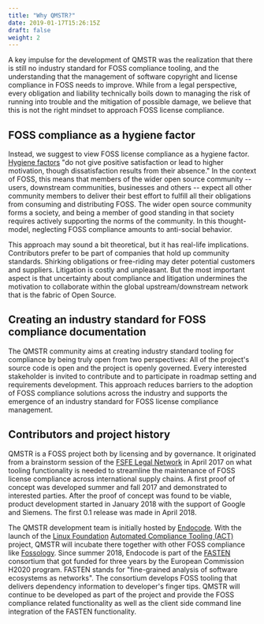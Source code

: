 ```yaml
---
title: "Why QMSTR?"
date: 2019-01-17T15:26:15Z
draft: false
weight: 2
---
```


A key impulse for the development of QMSTR was the realization that
there is still no industry standard for FOSS compliance tooling, and
the understanding that the management of software copyright and
license compliance in FOSS needs to improve. While from a legal
perspective, every obligation and liability technically boils down to
managing the risk of running into trouble and the mitigation of
possible damage, we believe that this is not the right mindset to
approach FOSS license compliance.

## FOSS compliance as a hygiene factor

Instead, we suggest to view FOSS license compliance as a hygiene
factor. [Hygiene factors](https://en.wikipedia.org/wiki/Two-factor_theory) "do
not give positive satisfaction or lead to higher motivation, though
dissatisfaction results from their absence." In the context of FOSS,
this means that members of the wider open source community -- users,
downstream communities, businesses and others -- expect all other
community members to deliver their best effort to fulfill all their
obligations from consuming and distributing FOSS. The wider open
source community forms a society, and being a member of good standing
in that society requires actively supporting the norms of the
community. In this thought-model, neglecting FOSS compliance amounts
to anti-social behavior.

This approach may sound a bit theoretical, but it has real-life
implications. Contributors prefer to be part of companies that hold up
community standards. Shirking obligations or free-riding may deter
potential customers and suppliers. Litigation is costly and
unpleasant. But the most important aspect is that uncertainty about
compliance and litigation undermines the motivation to collaborate
within the global upstream/downstream network that is the fabric of
Open Source.

## Creating an industry standard for FOSS compliance documentation

The QMSTR community aims at creating industry standard tooling for
compliance by being truly open from two perspectives: All of the
project's source code is open and the project is openly
governed. Every interested stakeholder is invited to contribute and to
participate in roadmap setting and requirements development. This
approach reduces barriers to the adoption of FOSS compliance solutions
across the industry and supports the emergence of an industry standard
for FOSS license compliance management.

## Contributors and project history

QMSTR is a FOSS project both by licensing and by governance. It
originated from a brainstorm session of
the [FSFE Legal Network](https://fsfe.org/activities/ftf/ln.en.html)
in April 2017 on what tooling functionality is needed to streamline
the maintenance of FOSS license compliance across international supply
chains. A first proof of concept was developed summer and fall 2017
and demonstrated to interested parties. After the proof of concept was
found to be viable, product development started in January 2018 with
the support of Google and Siemens. The first 0.1 release was made in
April 2018.

The QMSTR development team is initially hosted
by [Endocode](https://endocode.com). With the launch of
the
[Linux Foundation](https://www.linuxfoundation.org) [Automated Compliance Tooling (ACT)](https://www.linuxfoundation.org/press-release/2018/12/the-linux-foundation-to-launch-new-tooling-project-to-improve-open-source-compliance/) project,
QMSTR will incubate there together with other FOSS compliance
like [Fossology](https://www.fossology.org/). Since summer 2018,
Endocode is part of the [FASTEN](https://www.fasten-project.eu/)
consortium that got funded for three years by the European Commission
H2020 program. FASTEN stands for "fine-grained analysis of software
ecosystems as networks". The consortium develops FOSS tooling that
delivers dependency information to developer's finger tips. QMSTR will
continue to be developed as part of the project and provide the FOSS
compliance related functionality as well as the client side command
line integration of the FASTEN functionality.
